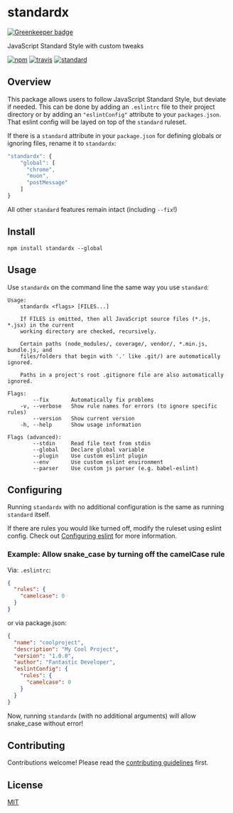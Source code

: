 # standardx

[![Greenkeeper badge](https://badges.greenkeeper.io/standard/standardx.svg)](https://greenkeeper.io/)

JavaScript Standard Style with custom tweaks

[![npm][npm-image]][npm-url]
[![travis][travis-image]][travis-url]
[![standard][standard-image]][standard-url]

[npm-image]: https://img.shields.io/npm/v/standardx.svg?style=flat-square
[npm-url]: https://www.npmjs.com/package/standardx
[travis-image]: https://img.shields.io/travis/standard/standardx.svg?style=flat-square
[travis-url]: https://travis-ci.org/standard/standardx
[standard-image]: https://img.shields.io/badge/code%20style-standard-brightgreen.svg?style=flat-square
[standard-url]: http://npm.im/standard


## Overview

This package allows users to follow JavaScript Standard Style, but deviate if needed. This can be done by adding an `.eslintrc` file to their project directory or by adding an `"eslintConfig"` attribute to your `packages.json`. That eslint config will be layed on top of the `standard` ruleset.

If there is a `standard` attribute in your `package.json` for defining globals or ignoring files, rename it to `standardx`:

```js
"standardx": {
    "global": [
      "chrome",
      "muon",
      "postMessage"
    ]
}
```

All other `standard` features remain intact (including `--fix`!)

## Install

```
npm install standardx --global
```

## Usage
Use `standardx` on the command line the same way you use `standard`:

```
Usage:
    standardx <flags> [FILES...]

    If FILES is omitted, then all JavaScript source files (*.js, *.jsx) in the current
    working directory are checked, recursively.

    Certain paths (node_modules/, coverage/, vendor/, *.min.js, bundle.js, and
    files/folders that begin with '.' like .git/) are automatically ignored.

    Paths in a project's root .gitignore file are also automatically ignored.

Flags:
        --fix       Automatically fix problems
    -v, --verbose   Show rule names for errors (to ignore specific rules)
        --version   Show current version
    -h, --help      Show usage information

Flags (advanced):
        --stdin     Read file text from stdin
        --global    Declare global variable
        --plugin    Use custom eslint plugin
        --env       Use custom eslint environment
        --parser    Use custom js parser (e.g. babel-eslint)
```

## Configuring

Running `standardx` with no additional configuration is the same as running `standard` itself.

If there are rules you would like turned off, modify the ruleset using eslint config. Check out [Configuring eslint](http://eslint.org/docs/user-guide/configuring) for more information.

### Example: Allow snake_case by turning off the camelCase rule

Via: `.eslintrc`:
```json
{
  "rules": {
    "camelcase": 0
  }
}
```

or via package.json:
```json
{
  "name": "coolproject",
  "description": "My Cool Project",
  "version": "1.0.0",
  "author": "Fantastic Developer",
  "eslintConfig": {
    "rules": {
      "camelcase": 0
    }
  }
}
```

Now, running `standardx` (with no additional arguments) will allow snake_case without error!

## Contributing

Contributions welcome! Please read the [contributing guidelines](CONTRIBUTING.md) first.

## License

[MIT](LICENSE.md)
